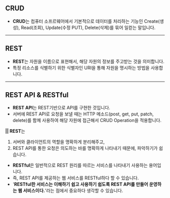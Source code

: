 ## CRUD

- **CRUD**는 컴퓨터 소프르웨어에서 기본적으로 데이터를 처리하는 기능인 Create(생성), Read(조회), Update(수정 PUT), Delete(삭제)를 묶어 일컫는 말입니다.

---

## REST

- **REST**는 자원을 이름으로 표현해서, 해당 자원의 정보를 주고받는 것을 의미합니다.
- 특정 리소스를 식별하기 위한 식별자인 URI을 통해 자원을 명시하는 방법을 사용합니다.

---

## REST API & RESTful

- **REST API**는 REST기반으로 API를 구현한 것입니다. 
- 서버에 REST API로 요청을 보낼 때는 HTTP 메소드(post, get, put, patch, delete)를 함께 사용하여 해당 자원에 접근해서 CRUD Operation을 적용합니다.

**|| REST**는 
 1. 서버와 클라이언트의 역할을 명확하게 분리해주고, 
 2. REST API를 통한 요청은 의도하는 바를 명확하게 나타내기 때문에, 파악하기가 쉽습니다.

- **RESTful**은 일반적으로 REST 원리를 따르는 서비스를 나타내기 사용하는 용어입니다. 
- 즉, REST API를 제공하는 웹 서비스를 RESTful하다 할 수 있습니다.
- '**RESTful한 서비스는 이해하기 쉽고 사용하기 쉽도록 REST API를 만들어 운영하는 웹 서비스이다.**'라는 점에서 중요하다 생각할 수 있습니다.
